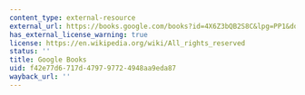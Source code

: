 ```yaml
---
content_type: external-resource
external_url: https://books.google.com/books?id=4X6Z3bQB2S8C&lpg=PP1&dq=steger%20globalization&pg=PA21#v=onepage&q&f=false
has_external_license_warning: true
license: https://en.wikipedia.org/wiki/All_rights_reserved
status: ''
title: Google Books
uid: f42e77d6-717d-4797-9772-4948aa9eda87
wayback_url: ''
---
```

